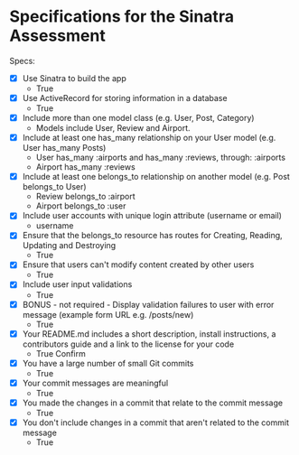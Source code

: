 # Specifications for the Sinatra Assessment

Specs:
- [x] Use Sinatra to build the app
  - True
- [x] Use ActiveRecord for storing information in a database
  - True
- [x] Include more than one model class (e.g. User, Post, Category)
  - Models include User, Review and Airport.
- [x] Include at least one has_many relationship on your User model (e.g. User has_many Posts)
  - User has_many :airports and has_many :reviews, through: :airports
  - Airport has_many :reviews
- [x] Include at least one belongs_to relationship on another model (e.g. Post belongs_to User)
  - Review belongs_to :airport
  - Airport belongs_to :user
- [x] Include user accounts with unique login attribute (username or email)
  - username
- [x] Ensure that the belongs_to resource has routes for Creating, Reading, Updating and Destroying
  - True
- [x] Ensure that users can't modify content created by other users
  - True
- [x] Include user input validations
  - True
- [x] BONUS - not required - Display validation failures to user with error message (example form URL e.g. /posts/new)
  - True
- [x] Your README.md includes a short description, install instructions, a contributors guide and a link to the license for your code
  - True
Confirm
- [x] You have a large number of small Git commits
  - True
- [x] Your commit messages are meaningful
  - True
- [x] You made the changes in a commit that relate to the commit message
  - True
- [x] You don't include changes in a commit that aren't related to the commit message
  - True
